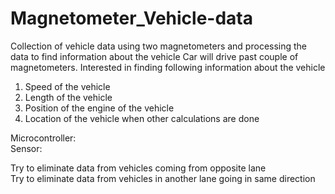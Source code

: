 # Magnetometer_Vehicle-data
Collection of vehicle data using two magnetometers and processing the data to find information about the vehicle
Car will drive past couple of magnetometers. Interested in finding following information about the vehicle
1. Speed of the vehicle
2. Length of the vehicle
3. Position of the engine of the vehicle
4. Location of the vehicle when other calculations are done

Microcontroller:  
Sensor:  

Try to eliminate data from vehicles coming from opposite lane  
Try to eliminate data from vehicles in another lane going in same direction
